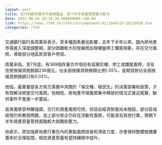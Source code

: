 ```yaml
---
layout: post
title: 交行料斷供事件不會再蔓延　但下半年資產管控壓力較大
date: 2022-08-26 19:36:24.000000000 +08:00
link: https://news.rthk.hk/rthk/ch/component/k2/1664313-20220826.htm
categories: rthk
---
```


交通銀行副行長周萬阜表示，受多種因素疊加影響，去年下半年以來，國內房地產市場進入深度調整期，部分困難較大的發展商出現樓盤停工爛尾現象，存在交付風險，導致部分地區房貸客戶停貸。

周萬阜指，至7月底，有369個存量合作項目有延期交樓、停工或爛尾風險，涉及住房按揭貸款餘額236億元，佔全部按揭貸款餘額比例1.55%，逾期貸款佔全部按揭貸款餘額只有0.03%。

他指，最重要是各方努力落實中央關於「保交樓、穩民生」的決策部署和政策，才有效解決房屋交付風險。他相信，房地產市場風險集中釋放的情況正接近尾聲，斷供事件不會進一步蔓延。

首席風險官林驊強調，交行的資產風險可控，但目前經濟恢復尚未穩固，部分區域疫情仍有散發問題，加上部分房企仍存在流動性風險，可能波及其他行業，預期下半年資產質量管控面臨較大挑戰和壓力。

他表示，將加強房地產行業在內的重點風險排查和清收力度，亦會保持整體撥備覆蓋率於合理區間，相信資產質量有望持續穩中提升。
